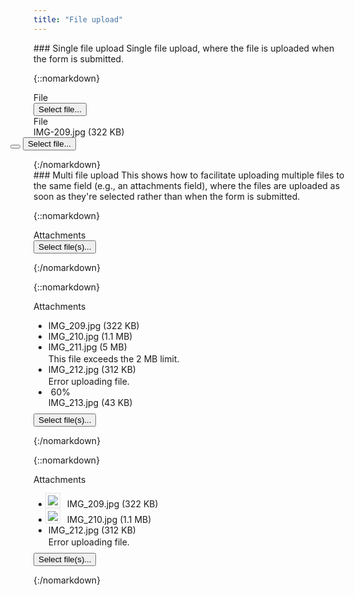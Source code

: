 ```yaml
---
title: "File upload"
---
```

<div class="pl-pattern">
### Single file upload
Single file upload, where the file is uploaded when the form is submitted. 


{::nomarkdown}
<div class="pl-preview">
<form action="" class="form-horizontal" style="max-width: 400px;">
    <div class="form-group">
        <label class="col-sm-3 control-label">File</label>
        <div class="col-sm-9">
            <div class="input-group">
                <div class="form-control"></div>
                <div class="input-group-btn">
                    <button type="button" class="btn btn-default">Select file...</button>
                </div>
            </div>
        </div>
    </div>
    <div class="form-group">
        <label class="col-sm-3 control-label">File</label>
        <div class="col-sm-9">
            <div class="input-group">
                <div class="form-control">IMG-209.jpg <span class="text-muted">(322 KB)</span></div>
                <div class="input-group-btn">
                    <button style="margin-left: -37px;" class="btn btn-default btn-hover"><i class="icon text-muted icon-close"></i></button>
                    <button type="button" class="btn btn-default">Select file...</button>
                </div>
            </div>
        </div>
    </div>
</form>
</div>
{:/nomarkdown}
</div>

<div class="pl-pattern">
### Multi file upload
This shows how to facilitate uploading multiple files to the same field (e.g., an attachments field), where the files are uploaded as soon as they're selected rather than when the form is submitted. 


{::nomarkdown}
<div class="pl-preview">
<form action="" class="form-horizontal" style="max-width: 400px;">
    <div class="form-group">
        <label class="col-sm-3 control-label">Attachments</label>
        <div class="col-sm-9">
            <button type="button" class="btn btn-default">Select file(s)...</button>
        </div>
    </div>
</form>
</div>
{:/nomarkdown}


{::nomarkdown}
<div class="pl-preview">
<form action="" class="form-horizontal" style="max-width: 400px;">
    <div class="form-group">
        <label class="col-sm-3 control-label">Attachments</label>
        <div class="col-sm-9">
            <div style="">
                <ul class="list-group" style="margin-bottom: 9px;">
                    <li class="list-group-item">
                        <a href=""><i style="" class="pull-right icon text-muted icon-close"></i></a>
                        IMG_209.jpg  <span class="text-muted">(322 KB)</span>
                    </li>
                    <li class="list-group-item">
                        <a href=""><i style="" class="pull-right icon text-muted icon-close"></i></a>
                        IMG_210.jpg  <span class="text-muted">(1.1 MB)</span>
                    </li>
                    <li class="list-group-item">
                        <a href=""><i style="" class="pull-right icon text-muted icon-close"></i></a>
                        IMG_211.jpg  <span class="text-muted">(5 MB)</span>
                        <div class="text-danger" style="margin: 2px 0 0 0">
                            This file exceeds the 2 MB limit.
                        </div>
                    </li>
                    <li class="list-group-item">
                        <a href=""><i style="" class="pull-right icon text-muted icon-close"></i></a>
                        IMG_212.jpg  <span class="text-muted">(312 KB)</span>
                        <div class="text-danger" style="margin: 2px 0 0 0">
                            Error uploading file.
                        </div>
                    </li>
                    <li class="list-group-item">
                        <a href=""><i style="margin-left: 4px;" class="pull-right icon text-muted icon-close"></i></a>
                        <span id="exampleProgressBarValue" class="pull-right text-muted">60%</span>
                        <div>IMG_213.jpg <span class="text-muted">(43 KB)</span></div>
                        <div class="progress" style="margin-bottom: 0; margin-top: 8px; clear: both;">
                          <div id="exampleProgressBar" class="progress-bar" role="progressbar" aria-valuenow="60" aria-valuemin="0" aria-valuemax="100" style="width: 60%;">
                          </div>
                        </div>
                    </li>
                </ul>
            </div> 
            <button type="button" class="btn btn-default">Select file(s)...</button>
        </div>
    </div>
</form>
</div>
{:/nomarkdown}


{::nomarkdown}
<div class="pl-preview">
<form action="" class="form-horizontal" style="max-width: 400px;">
    <div class="form-group">
        <label class="col-sm-3 control-label">Attachments</label>
        <div class="col-sm-9">
            <div style="">
                <ul class="list-group" style="margin-bottom: 9px;">
                    <li class="list-group-item">
                        <img style="margin-right: 8px; border: 3px solid #fff; margin-left: -4px; box-shadow: 0px 0px 0px 1px rgba(0,0,0,.1);" src="http://lorempixel.com/50/50/technics/3">
                        <a href=""><i style="" class="pull-right icon text-muted icon-close"></i></a>
                        IMG_209.jpg  <span class="text-muted">(322 KB)</span>
                    </li>
                    <li class="list-group-item">
                        <img style="margin-right: 8px; border: 3px solid #fff; margin-left: -4px; box-shadow: 0px 0px 0px 1px rgba(0,0,0,.1);" src="http://lorempixel.com/50/50/technics/4">
                        <a href=""><i style="" class="pull-right icon text-muted icon-close"></i></a>
                        IMG_210.jpg  <span class="text-muted">(1.1 MB)</span>
                    </li>
                    <li class="list-group-item">
                        <a href=""><i style="" class="pull-right icon text-muted icon-close"></i></a>
                        IMG_212.jpg  <span class="text-muted">(312 KB)</span>
                        <div class="text-danger" style="margin: 2px 0 0 0">
                            Error uploading file.
                        </div>
                    </li>
                </ul>
            </div> 
            <button type="button" class="btn btn-default">Select file(s)...</button>
        </div>
    </div>
</form>
</div>
{:/nomarkdown}
</div>
